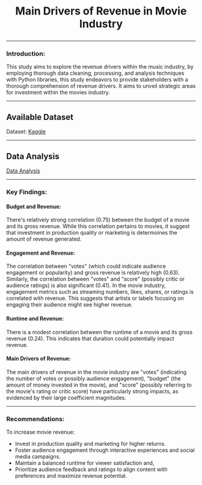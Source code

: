 # <p align="center" style="margin-top: 0px;"> Main Drivers of Revenue in Movie Industry

---
### Introduction:

This study aims to explore the revenue drivers within the music industry, by employing thorough data cleaning, processing, and analysis techniques with Python libraries, this study endeavors to provide stakeholders with a thorough comprehension of revenue drivers. It aims to unveil strategic areas for investment within the movies industry.

---
## Available Dataset

Dataset: [Kaggle](https://www.kaggle.com/datasets/danielgrijalvas/movies/data)

---
## Data Analysis

[Data Analysis](https://github.com/OlanrewajuDatanalyst/Regression-and-Correlation-Analysis-Using-Python-Libraries/blob/main/Movie_Industry.ipynb)

---
### Key Findings:

#### Budget and Revenue:
There's relatively strong correlation (0.75) between the budget of a movie and its gross revenue. While this correlation pertains to movies, it suggest that investment in production quality or marketing is determoines the amount of revenue generated. 

#### Engagement and Revenue:
The correlation between "votes" (which could indicate audience engagement or popularity) and gross revenue is relatively high (0.63). Similarly, the correlation between "votes" and "score" (possibly critic or audience ratings) is also significant (0.41). In the movie industry, engagement metrics such as streaming numbers, likes, shares, or ratings is correlated with revenue. This suggests that artists or labels focusing on engaging their audience might see higher revenue.

#### Runtime and Revenue:
There is a modest correlation between the runtime of a movie and its gross revenue (0.24). This indicates that duration could potentially impact revenue. 

#### Main Drivers of Revenue:
The main drivers of revenue in the movie industry are "votes" (indicating the number of votes or possibly audience engagement), "budget" (the amount of money invested in the movie), and "score" (possibly referring to the movie's rating or critic score) have particularly strong impacts, as evidenced by their large coefficient magnitudes.

---
### Recommendations:

To increase movie revenue:  
- Invest in production quality and marketing for higher returns.
- Foster audience engagement through interactive experiences and social media campaigns.
- Maintain a balanced runtime for viewer satisfaction and,
- Prioritize audience feedback and ratings to align content with preferences and maximize revenue potential.

